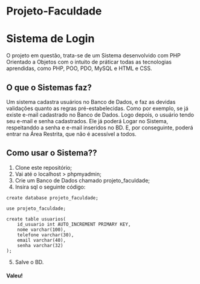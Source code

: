 # Projeto-Faculdade

# Sistema de Login

O projeto em questão, trata-se de um Sistema desenvolvido com PHP Orientado a Objetos com o intuito de práticar todas as tecnologias aprendidas, como PHP, POO, PDO, MySQL e HTML e CSS. 

## O que o Sistemas faz?

Um sistema cadastra usuários no Banco de Dados, e faz as devidas validações quanto as regras pré-estabelecidas. Como por exemplo, se já existe e-mail cadastrado no Banco de Dados. Logo depois, o usuário tendo seu e-mail e senha cadastrados. Ele já poderá Logar no Sistema, respeitanddo a senha e e-mail inseridos no BD. E, por conseguinte, poderá entrar na Área Restrita, que não é acessível a todos. 

## Como usar o Sistema??

1. Clone este repositório;
2. Vai até o localhost > phpmyadmin;
3. Crie um Banco de Dados chamado projeto_faculdade;
4. Insira sql o seguinte código: 

~~~~
create database projeto_faculdade;

use projeto_faculdade;

create table usuarios(
    id_usuario int AUTO_INCREMENT PRIMARY KEY,
    nome varchar(100),
    telefone varchar(30),
    email varchar(40),
    senha varchar(32)
);
~~~~

5. Salve o BD. 

#### Valeu!

